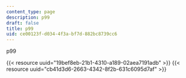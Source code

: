 ```yaml
---
content_type: page
description: p99
draft: false
title: p99
uid: ce00123f-d034-4f3a-bf7d-882bc8739cc6
---
```

p99

{{< resource uuid="19bef8eb-21b1-4310-a189-02aea7191adb" >}}
{{< resource uuid="cb41d3d6-2663-4342-8f2b-631c6095d7af" >}}